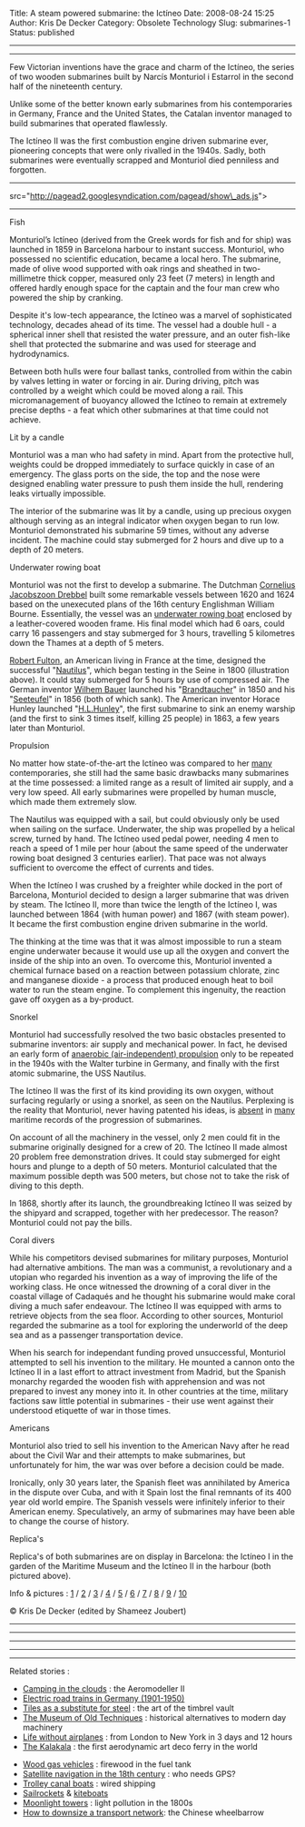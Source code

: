 Title: A steam powered submarine: the Ictíneo
Date: 2008-08-24 15:25
Author: Kris De Decker
Category: Obsolete Technology
Slug: submarines-1
Status: published

  ---------------------------------------------------------------------------------------------------------------------------------------------------------------------------------------------------------------------------------------------------------------------
  
  ---------------------------------------------------------------------------------------------------------------------------------------------------------------------------------------------------------------------------------------------------------------------

Few Victorian inventions have the grace and charm of the Ictíneo, the
series of two wooden submarines built by Narcís Monturiol i Estarrol in
the second half of the nineteenth century.

Unlike some of the better known early submarines from his contemporaries
in Germany, France and the United States, the Catalan inventor managed
to build submarines that operated flawlessly.

The Ictíneo II was the first combustion engine driven submarine ever,
pioneering concepts that were only rivalled in the 1940s. Sadly, both
submarines were eventually scrapped and Monturiol died penniless and
forgotten.

  
----------------------------------------------------------------------------------------------------------------------------------------------

  

src="http://pagead2.googlesyndication.com/pagead/show\_ads.js"&gt;  

----------------------------------------------------------------------------------------------------------------------------------------------

Fish

Monturiol’s Ictíneo (derived from the Greek words for fish and for ship)
was launched in 1859 in Barcelona harbour to instant success. Monturiol,
who possessed no scientific education, became a local hero. The
submarine, made of olive wood supported with oak rings and sheathed in
two-millimetre thick copper, measured only 23 feet (7 meters) in length
and offered hardly enough space for the captain and the four man crew
who powered the ship by cranking.



Despite it's low-tech appearance, the Ictíneo was a marvel of
sophisticated technology, decades ahead of its time. The vessel had a
double hull - a spherical inner shell that resisted the water pressure,
and an outer fish-like shell that protected the submarine and was used
for steerage and hydrodynamics.

Between both hulls were four ballast tanks, controlled from within the
cabin by valves letting in water or forcing in air. During driving,
pitch was controlled by a weight which could be moved along a rail. This
micromanagement of buoyancy allowed the Ictíneo to remain at extremely
precise depths - a feat which other submarines at that time could not
achieve.


Lit by a candle

Monturiol was a man who had safety in mind. Apart from the protective
hull, weights could be dropped immediately to surface quickly in case of
an emergency. The glass ports on the side, the top and the nose were
designed enabling water pressure to push them inside the hull, rendering
leaks virtually impossible.

The interior of the submarine was lit by a candle, using up precious
oxygen although serving as an integral indicator when oxygen began to
run low. Monturiol demonstrated his submarine 59 times, without any
adverse incident. The machine could stay submerged for 2 hours and dive
up to a depth of 20 meters.

Underwater rowing boat

Monturiol was not the first to develop a submarine. The Dutchman
[Cornelius Jacobszoon
Drebbel](http://en.wikipedia.org/wiki/Cornelius_Drebbel) built some
remarkable vessels between 1620 and 1624 based on the unexecuted plans
of the 16th century Englishman William Bourne. Essentially, the vessel
was an [underwater rowing
boat](http://en.wikipedia.org/wiki/Image:Van_Drebbel.jpg) enclosed by a
leather-covered wooden frame. His final model which had 6 oars, could
carry 16 passengers and stay submerged for 3 hours, travelling 5
kilometres down the Thames at a depth of 5 meters.



[Robert Fulton](http://en.wikipedia.org/wiki/Robert_Fulton), an American
living in France at the time, designed the successful
"[Nautilus](http://en.wikipedia.org/wiki/Nautilus_%281800_submarine%29)",
which began testing in the Seine in 1800 (illustration above). It could
stay submerged for 5 hours by use of compressed air. The German inventor
[Wilhem Bauer](http://en.wikipedia.org/wiki/Wilhelm_Bauer) launched his
"[Brandtaucher](http://en.wikipedia.org/wiki/Brandtaucher)" in 1850 and
his
"[Seeteufel](http://en.wikipedia.org/wiki/Wilhelm_Bauer#The_Seeteufel_.28.22sea_devil.22.29_submarine)"
in 1856 (both of which sank). The American inventor Horace Hunley
launched "[H.L.Hunley](http://www.hunley.org/)", the first submarine to
sink an enemy warship (and the first to sink 3 times itself, killing 25
people) in 1863, a few years later than Monturiol.

Propulsion

No matter how state-of-the-art the Ictíneo was compared to her
[many](http://my.fit.edu/%7eswood/History_pg2.html) contemporaries, she
still had the same basic drawbacks many submarines at the time
possessed: a limited range as a result of limited air supply, and a very
low speed. All early submarines were propelled by human muscle, which
made them extremely slow.

The Nautilus was equipped with a sail, but could obviously only be used
when sailing on the surface. Underwater, the ship was propelled by a
helical screw, turned by hand. The Ictíneo used pedal power, needing 4
men to reach a speed of 1 mile per hour (about the same speed of the
underwater rowing boat designed 3 centuries earlier). That pace was not
always sufficient to overcome the effect of currents and tides.





When the Ictíneo I was crushed by a freighter while docked in the port
of Barcelona, Monturiol decided to design a larger submarine that was
driven by steam. The Ictíneo II, more than twice the length of the
Ictíneo I, was launched between 1864 (with human power) and 1867 (with
steam power). It became the first combustion engine driven submarine in
the world.

The thinking at the time was that it was almost impossible to run a
steam engine underwater because it would use up all the oxygen and
convert the inside of the ship into an oven. To overcome this, Monturiol
invented a chemical furnace based on a reaction between potassium
chlorate, zinc and manganese dioxide - a process that produced enough
heat to boil water to run the steam engine. To complement this
ingenuity, the reaction gave off oxygen as a by-product.


Snorkel

Monturiol had successfully resolved the two basic obstacles presented to
submarine inventors: air supply and mechanical power. In fact, he
devised an early form of [anaerobic (air-independent)
propulsion](http://en.wikipedia.org/wiki/Air-independent_propulsion)
only to be repeated in the 1940s with the Walter turbine in Germany, and
finally with the first atomic submarine, the USS Nautilus.

The Ictíneo II was the first of its kind providing its own oxygen,
without surfacing regularly or using a snorkel, as seen on the Nautilus.
Perplexing is the reality that Monturiol, never having patented his
ideas, is
[absent](http://inventors.about.com/od/sstartinventions/a/Submarines.htm)
in [many](http://perso.wanadoo.es/pfcurto/anteced.html) maritime records
of the progression of submarines.

On account of all the machinery in the vessel, only 2 men could fit in
the submarine originally designed for a crew of 20. The Ictíneo II made
almost 20 problem free demonstration drives. It could stay submerged for
eight hours and plunge to a depth of 50 meters. Monturiol calculated
that the maximum possible depth was 500 meters, but chose not to take
the risk of diving to this depth.

In 1868, shortly after its launch, the groundbreaking Ictíneo II was
seized by the shipyard and scrapped, together with her predecessor. The
reason? Monturiol could not pay the bills.

Coral divers

While his competitors devised submarines for military purposes,
Monturiol had alternative ambitions. The man was a communist, a
revolutionary and a utopian who regarded his invention as a way of
improving the life of the working class. He once witnessed the drowning
of a coral diver in the coastal village of Cadaqués and he thought his
submarine would make coral diving a much safer endeavour. The Ictíneo II
was equipped with arms to retrieve objects from the sea floor. According
to other sources, Monturiol regarded the submarine as a tool for
exploring the underworld of the deep sea and as a passenger
transportation device.



When his search for independant funding proved unsuccessful, Monturiol
attempted to sell his invention to the military. He mounted a cannon
onto the Ictíneo II in a last effort to attract investment from Madrid,
but the Spanish monarchy regarded the wooden fish with apprehension and
was not prepared to invest any money into it. In other countries at the
time, military factions saw little potential in submarines - their use
went against their understood etiquette of war in those times.

Americans

Monturiol also tried to sell his invention to the American Navy after he
read about the Civil War and their attempts to make submarines, but
unfortunately for him, the war was over before a decision could be made.

Ironically, only 30 years later, the Spanish fleet was annihilated by
America in the dispute over Cuba, and with it Spain lost the final
remnants of its 400 year old world empire. The Spanish vessels were
infinitely inferior to their American enemy. Speculatively, an army of
submarines may have been able to change the course of history.

Replica's

Replica's of both submarines are on display in Barcelona: the Ictíneo I
in the garden of the Maritime Museum and the Ictíneo II in the harbour
(both pictured above).

Info & pictures : [1](http://scalemodel.net/Gallery/IctineoII.aspx) /
[2](http://mateengreenway.com/steampunk/IctineoPlanos.gif) /
[3](http://gallery.drydockmodels.com/album345?page=1) /
[4](http://www.amazon.com/gp/product/0679743839?ie=UTF8&tag=lowtemagaz-20&linkCode=as2&camp=1789&creative=9325&creativeASIN=0679743839)
/
[5](http://www.amazon.com/gp/product/0375414398?ie=UTF8&tag=lowtemagaz-20&linkCode=as2&camp=1789&creative=9325&creativeASIN=0375414398)
/ [6](http://www.ub.es/geocrit/sn/sn119-96.htm) /
[7](http://www.navy.mil/navydata/cno/n87/usw/issue_26/monturiol.html) /
[8](http://www.ub.es/geocrit/sn/sn119-96.htm) /
[9](http://216.239.59.104/search?q=cache:pbEznT4Oyv8J:www.ma1.upc.edu/recerca/reportsre/02/rep0205puig.doc+A+Spanish+project+for+submarine+navigation:&hl=nl&ct=clnk&cd=1&client=firefox-a)
/
[10](https://upcommons.upc.edu/revistes/bitstream/2099/1984/1/RECENSIO4.pdf)

© Kris De Decker (edited by Shameez Joubert)

----------------------------------------------------------------------------------------------------------------------------------------------

  ------------------------------------------------------------------------
    
   
   
   
   
 ------------------------------------------------------------------------

----------------------------------------------------------------------------------------------------------------------------------------------



  

  

  

----------------------------------------------------------------------------------------------------------------------------------------------

Related stories :

-   [Camping in the
    clouds]({filename}/posts/gipsy-zeppelin-baseship.md)
    : the Aeromodeller II
-   [Electric road trains in Germany
    (1901-1950)]({filename}/posts/trolleytrucks-trolleybuses-cargotrams.md)
-   [Tiles as a substitute for
    steel]({filename}/posts/tiles-vaults.md) :
    the art of the timbrel vault
-   [The Museum of Old
    Techniques]({filename}/posts/the-museum-of-old-techniques.md)
    : historical alternatives to modern day machinery
-   [Life without
    airplanes]({filename}/posts/ocean-liners.md)
    : from London to New York in 3 days and 12 hours
-   [The Kalakala](http://www.lowtechmagazine.com/kalakala.html) : the
    first aerodynamic art deco ferry in the world

<!-- -->

-   [Wood gas
    vehicles]({filename}/posts/wood-gas-cars.md)
    : firewood in the fuel tank
-   [Satellite navigation in the 18th
    century]({filename}/posts/satellite-nav-1.md)
    : who needs GPS?
-   [Trolley canal
    boats]({filename}/posts/trolley-canal-boats.md)
    : wired shipping
-   [Sailrockets](http://www.notechmagazine.com/2009/05/sailing-rockets.html)
    &
    [kiteboats](http://www.notechmagazine.com/2009/04/kiteboating.html)
-   [Moonlight
    towers]({filename}/posts/moonlight-towers-light-pollution-in-the-1800s.md)
    : light pollution in the 1800s
-   [How to downsize a transport
    network]({filename}/posts/the-chinese-wheelbarrow.md):
    the Chinese wheelbarrow

